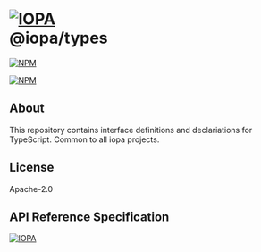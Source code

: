 # [![IOPA](https://iopa.io/iopa.png)](https://iopa.io)<br> @iopa/types

[![NPM](https://img.shields.io/badge/iopa-certified-99cc33.svg?style=flat-square)](https://iopa.io/)

[![NPM](https://nodei.co/npm/iopa-types.png?downloads=true)](https://nodei.co/npm/iopa-types/)

## About

This repository contains interface definitions and declariations for TypeScript. Common to all
iopa projects.

## License

Apache-2.0

## API Reference Specification

[![IOPA](https://iopa.io/iopa.png)](https://iopa.io)
